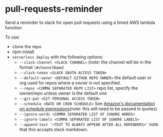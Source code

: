 # pull-requests-reminder
Send a reminder to slack for open pull requests using a timed AWS lambda function

To use:
* clone the repo
* npm install
* `serverless deploy` with the following options:
  * `--slack-channel <SLACK CHANNEL>` (note: the channel will be in the format `\#channelName`)
  * `--slack-token <SLACK OAUTH ACCESS TOKEN>`
  * `--default-owner <DEFAULT GITHUB REPO OWNER>` the default user or org used for repos where a owner is not specified.
  * `--repos <COMMA SEPARATED REPO LIST>` repo list, specify the owner/repo unless owner is the default one
  * `--git-pat <GIT PERSONAL ACCESS TOKEN>`
  * `--schedule <RATE OR CRON SCHEDULE>` See [Amazon's documentation on schedule expressions](https://docs.aws.amazon.com/AmazonCloudWatch/latest/events/ScheduledEvents.html)(note: this will need to be passed in quotes)
  * `--ignore-words <COMMA SEPARATED LIST OF IGNORE WORDS>` 
  * `--ignore-labels <COMMA SEPARATED LIST OF IGNORE LABELS>`
  * `--append-text '<TEXT TO ALWAYS APPEAR AFTER ALL REMINDERS>'` note that this accepts slack markdown.


